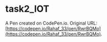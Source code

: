 # task2_IOT

A Pen created on CodePen.io. Original URL: [https://codepen.io/Rahaf_33/pen/RwrBQMo](https://codepen.io/Rahaf_33/pen/RwrBQMo).


